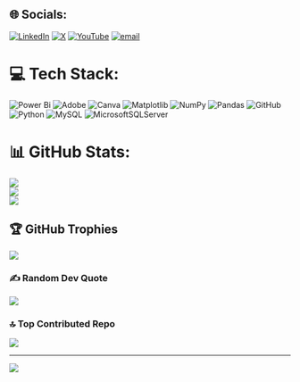 
## 🌐 Socials:
[![LinkedIn](https://img.shields.io/badge/LinkedIn-%230077B5.svg?logo=linkedin&logoColor=white)](https://linkedin.com/in/harshanreddy17) [![X](https://img.shields.io/badge/X-black.svg?logo=X&logoColor=white)](https://x.com/ChennaHars30831) [![YouTube](https://img.shields.io/badge/YouTube-%23FF0000.svg?logo=YouTube&logoColor=white)](https://youtube.com/@Y_Chenna_Harshan_Reddy) [![email](https://img.shields.io/badge/Email-D14836?logo=gmail&logoColor=white)](mailto:chennaharshan17@gmail.com) 

# 💻 Tech Stack:
![Power Bi](https://img.shields.io/badge/power_bi-F2C811?style=for-the-badge&logo=powerbi&logoColor=black) ![Adobe](https://img.shields.io/badge/adobe-%23FF0000.svg?style=for-the-badge&logo=adobe&logoColor=white) ![Canva](https://img.shields.io/badge/Canva-%2300C4CC.svg?style=for-the-badge&logo=Canva&logoColor=white) ![Matplotlib](https://img.shields.io/badge/Matplotlib-%23ffffff.svg?style=for-the-badge&logo=Matplotlib&logoColor=black) ![NumPy](https://img.shields.io/badge/numpy-%23013243.svg?style=for-the-badge&logo=numpy&logoColor=white) ![Pandas](https://img.shields.io/badge/pandas-%23150458.svg?style=for-the-badge&logo=pandas&logoColor=white) ![GitHub](https://img.shields.io/badge/github-%23121011.svg?style=for-the-badge&logo=github&logoColor=white) ![Python](https://img.shields.io/badge/python-3670A0?style=for-the-badge&logo=python&logoColor=ffdd54) ![MySQL](https://img.shields.io/badge/mysql-4479A1.svg?style=for-the-badge&logo=mysql&logoColor=white) ![MicrosoftSQLServer](https://img.shields.io/badge/Microsoft%20SQL%20Server-CC2927?style=for-the-badge&logo=microsoft%20sql%20server&logoColor=white)
# 📊 GitHub Stats:
![](https://github-readme-stats.vercel.app/api?username=yc-harshan-reddy17&theme=dark&hide_border=false&include_all_commits=true&count_private=false)<br/>
![](https://nirzak-streak-stats.vercel.app/?user=yc-harshan-reddy17&theme=dark&hide_border=false)<br/>
![](https://github-readme-stats.vercel.app/api/top-langs/?username=yc-harshan-reddy17&theme=dark&hide_border=false&include_all_commits=true&count_private=false&layout=compact)

## 🏆 GitHub Trophies
![](https://github-profile-trophy.vercel.app/?username=yc-harshan-reddy17&theme=radical&no-frame=false&no-bg=true&margin-w=4)

### ✍️ Random Dev Quote
![](https://quotes-github-readme.vercel.app/api?type=horizontal&theme=radical)

### 🔝 Top Contributed Repo
![](https://github-contributor-stats.vercel.app/api?username=yc-harshan-reddy17&limit=5&theme=dark&combine_all_yearly_contributions=true)

---
[![](https://visitcount.itsvg.in/api?id=yc-harshan-reddy17&icon=0&color=0)](https://visitcount.itsvg.in)

<!-- Proudly created with GPRM ( https://gprm.itsvg.in ) -->
